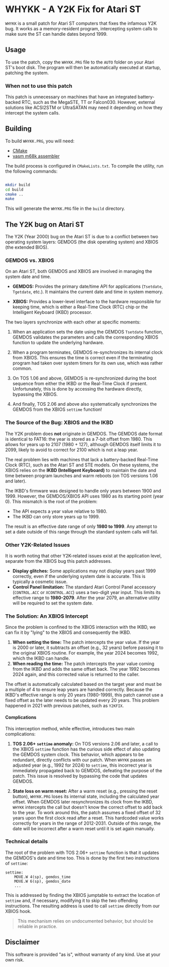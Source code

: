 # WHYKK - A Y2K Fix for Atari ST

`WHYKK` is a small patch for Atari ST computers that fixes the infamous
Y2K bug. It works as a memory-resident program, intercepting system calls to
make sure the ST can handle dates beyond 1999.

## Usage

To use the patch, copy the `WHYKK.PRG` file to the `AUTO` folder on
your Atari ST's boot disk. The program will then be automatically executed at
startup, patching the system.

### When not to use this patch

This patch is unnecessary on machines that have an integrated battery-backed
RTC, such as the MegaSTE, TT or Falcon030. However, external solutions like
ACSI2STM or UltraSATAN may need it depending on how they intercept the
system calls.

## Building

To build `WHYKK.PRG`, you will need:

* [CMake](https://cmake.org/)
* [vasm m68k assembler](http://sun.hasenbraten.de/vasm/)

The build process is configured in `CMakeLists.txt`. To compile the utility, run
the following commands:

```bash

mkdir build
cd build
cmake ..
make
```

This will generate the `WHYKK.PRG` file in the `build` directory.


## The Y2K bug on Atari ST

The Y2K (Year 2000) bug on the Atari ST is due to a conflict between 
two operating system layers: GEMDOS (the disk operating system) and XBIOS 
(the extended BIOS).

### GEMDOS vs. XBIOS

On an Atari ST, both GEMDOS and XBIOS are involved in managing the system date
and time.

*   **GEMDOS:** Provides the primary date/time API for applications (`Tsetdate`,
    `Tgetdate`, etc.). It maintains the current date and time in system memory.

*   **XBIOS:** Provides a lower-level interface to the hardware responsible for
    keeping time, which is either a Real-Time Clock (RTC) chip or the
    Intelligent Keyboard (IKBD) processor.

The two layers synchronize with each other at specific moments:

1.  When an application sets the date using the GEMDOS `Tsetdate` function,
    GEMDOS validates the parameters and calls the corresponding XBIOS function 
    to update the underlying hardware.

2.  When a program terminates, GEMDOS re-synchronizes its internal clock from
    XBIOS. This ensures the time is correct even if the terminating program had
    taken over system timers for its own use, which was rather common.

3. On TOS 1.06 and above, GEMDOS is re-synchronized during the boot sequence 
   from either the IKBD or the Real-Time Clock if present. Unfortunately, 
   this is done by accessing the hardware directly, bypassing the XBIOS.

4. And finally, TOS 2.06 and above also systematically synchronizes the GEMDOS 
   from the XBIOS `settime` function!

### The Source of the Bug: XBIOS and the IKBD

The Y2K problem does **not** originate in GEMDOS. The GEMDOS date format is
identical to FAT16: the year is stored as a 7-bit offset from 1980. This
allows for years up to 2107 (1980 + 127), although GEMDOS itself
limits it to 2099, likely to avoid to correct for 2100 which is not a leap
year.

The real problem lies with machines that lack a battery-backed Real-Time Clock
(RTC), such as the Atari ST and STE models. On these systems, the XBIOS relies
on the **IKBD (Intelligent Keyboard)** to maintain the date and time between
program launches and warm reboots (on TOS versions 1.06 and later).

The IKBD's firmware was designed to handle only years between 1900 and 1999.
However, the GEMDOS/XBIOS API uses 1980 as its starting point (year 0). This
mismatch is the root of the problem:

*   The API expects a year value relative to 1980.
*   The IKBD can only store years up to 1999.

The result is an effective date range of only **1980 to 1999**. Any attempt to
set a date outside of this range through the standard system calls will
fail.

### Other Y2K-Related Issues

It is worth noting that other Y2K-related issues exist at the application
level, separate from the XBIOS bug this patch addresses.

*   **Display glitches:** Some applications may not display years past 1999
    correctly, even if the underlying system date is accurate. This is
    typically a cosmetic issue.
*   **Control Panel limitation:** The standard Atari Control Panel accessory
    (`CONTROL.ACC` or `XCONTROL.ACC`) uses a two-digit year input. 
    This limits its effective range to **1980-2079**. After the year 2079, an 
    alternative utility will be required to set the system date.

### The Solution: An XBIOS Intercept

Since the problem is confined to the XBIOS interaction with the IKBD, we can
fix it by "lying" to the XBIOS and consequently the IKBD.

1.  **When setting the time:** The patch intercepts the year value. If the year
    is 2000 or later, it subtracts an offset (e.g., 32 years) before
    passing it to the original XBIOS routine. For example, the year 2024
    becomes 1992, which the IKBD can handle.
2.  **When reading the time:** The patch intercepts the year value coming from
    the IKBD and adds the same offset back. The year 1992 becomes 2024 again,
    and this corrected value is returned to the caller.

The offset is automatically calculated based on the target year and must be a 
multiple of 4 to ensure leap years are handled correctly.
Because the IKBD's effective range is only 20 years (1980-1999), this patch
cannot use a fixed offset as the later needs to be updated every 20 years. This
problem happened in 2021 with previous patches, such as `Y2KFIX`.

#### Complications

This interception method, while effective, introduces two main complications:

1.  **TOS 2.06+ `settime` anomaly:** On TOS versions 2.06 and later, a call to
    the XBIOS `settime` function has the curious side effect of also
    updating the GEMDOS system clock. This behavior, which appears to be
    redundant, directly conflicts with our patch. When `WHYKK` passes an
    adjusted year (e.g., 1992 for 2024) to `settime`, this incorrect year is
    immediately propagated back to GEMDOS, defeating the purpose of the patch. 
    This issue is resolved by bypassing the code that updates GEMDOS.

2.  **State loss on warm reset:** After a warm reset (e.g., pressing the reset
    button), `WHYKK.PRG` loses its internal state, including the calculated
    year offset. When GEMDOS later resynchronizes its clock from the IKBD,
    `WHYKK` intercepts the call but doesn't know the correct offset to add back
    to the year. To work around this, the patch assumes a fixed offset of 32
    years upon the first clock read after a reset. This hardcoded value works
    correctly for years in the range of 2012-2031. Outside of this range, the
    date will be incorrect after a warm reset until it is set again manually.


### Technical details

The root of the problem with TOS 2.06+ `settime` function is that it updates 
the GEMDOS's date and time too. This is done by the first two instructions of
`settime`:

```ASM
settime:
    MOVE.W 4(sp), gemdos_time
    MOVE.W 6(sp), gemdos_date
    ...
```

This is addressed by finding the XBIOS jumptable to extract the location of
`settime` and, if necessary, modifying it to skip the two offending 
instructions. The resulting address is used to call `settime` directly from
our XBIOS hook.

> This mechanism relies on undocumented behavior, but should be reliable in
> practice.

## Disclaimer

This software is provided "as is", without warranty of any kind. Use at your own
risk.
